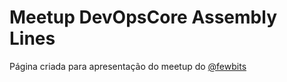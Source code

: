 # Meetup DevOpsCore Assembly Lines

Página criada para apresentação do meetup do [@fewbits](https://github.com/fewbits)
